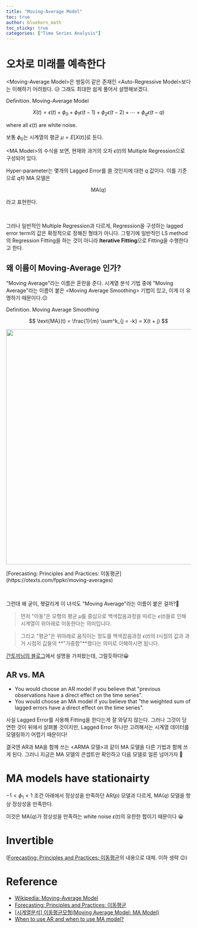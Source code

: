 ```yaml
---
title: "Moving-Average Model"
toc: true
author: bluehorn_math
toc_sticky: true
categories: ["Time Series Analysis"]
---
```


# 오차로 미래를 예측한다

\<Moving-Average Model\>은 쌍둥이 같은 존재인 \<Auto-Regressive Model\>보다는 이해하기 어려웠다. 😥 그래도 최대한 쉽게 풀어서 설명해보겠다.

<div class="definition" markdown="1">

<span class="statement-title">Definition.</span> Moving-Average Model<br>

$$
X(t) = \epsilon(t) + \phi_0 + \phi_1 \epsilon(t-1) + \phi_2 \epsilon(t-2) + \cdots + \phi_q \epsilon(t-q)
$$

where all $\epsilon(t)$ are white noise.

보통 $\phi_0$는 시계열의 평균 $\mu = E \left[ X(t) \right]$로 둔다.

</div>

\<MA Model\>의 수식을 보면, 현재와 과거의 오차 $\epsilon(t)$의 Multiple Regression으로 구성되어 있다.

Hyper-parameter는 몇개의 Lagged Error를 쓸 것인지에 대한 $q$ 값이다. 이를 기준으로 $q$차 MA 모델은

$$
\text{MA}(q)
$$

라고 표현한다.

<br/>

그러나 일반적인 Multiple Regression과 다르게, Regression을 구성하는 lagged error term의 값은 확정적으로 정해진 형태가 아니다. 그렇기에 일반적인 LS method의 Regression Fitting을 하는 것이 아니라 **Iterative Fitting**으로 Fitting을 수행한다고 한다.

## 왜 이름이 Moving-Average 인가?

"Moving Average"라는 이름은 혼란을 준다. 시계열 분석 기법 중에 "Moving Average"라는 이름이 붙은 \<Moving Average Smoothing\> 기법이 있고, 이게 더 유명하기 때문이다.😐

<div class="definition" markdown="1">

<span class="statement-title">Definition.</span> Moving Average Smoothing<br>

$$
\text{MA}(t) = \frac{1}{m} \sum^k_{j = -k} = X(t + j)
$$

</div>

<div class="img-wrapper">
  <img src="https://otexts.com/fppkr/fpp_files/figure-html/elecequip2-1.png" width="640px">
  <p markdown="1">
    [Forecasting: Principles and Practices: 이동평균](https://otexts.com/fppkr/moving-averages)
  </p>
</div>

<br/>

그런데 왜 굳이, 헷갈리게 이 녀석도 "Moving Average"라는 이름이 붙은 걸까?🤔

> 먼저 "이동"은 모형의 평균 $\mu$를 중심으로 백색잡음과정을 따르는 $\epsilon(t)$들로 인해 시계열이 위아래로 이동한다는 의미입니다.

> 그리고 "평균"은 위아래로 움직이는 정도를 백색잡음과정 $\epsilon(t)$의 $t$시점의 값과 과거 시점의 값들의 **"가중합"**했다는 의미로 이해하시면 됩니다.

[간토끼님의 블로그](https://datalabbit.tistory.com/121)에서 설명을 가져왔는데, 그럴듯하다!😀

## AR vs. MA

- You would choose an AR model if you believe that "previous observations have a direct effect on the time series".
- You would choose an MA model if you believe that "the weighted sum of lagged errors have a direct effect on the time series".

사실 Lagged Error를 사용해 Fitting을 한다는게 잘 와닿지 않는다. 그러나 그것이 당연한 것이 뒤에서 살펴볼 것이지만, Lagged Error 하나만 고려해서는 시계열 데이터를 모델링하기 어렵기 때문이다!

결국엔 AR과 MA을 함께 쓰는 \<ARMA 모델\>과 같이 MA 모델을 다른 기법과 함께 쓰게 된다. 그러니 지금은 MA 모델의 콘셉트만 확인하고 다음 모델로 얼른 넘어가자 👏

# MA models have stationairty

$-1 < \phi_1 < 1$ 조건 아래에서 정상성을 만족하던 $\text{AR}(p)$ 모델과 다르게, $\text{MA}(q)$ 모델을 항상 정상성을 만족한다.

이것은 $\text{MA}(q)$가 정상성을 만족하는 white noise $\epsilon(t)$의 유한한 합이기 때문이다 😀

# Invertible

([Forecasting: Principles and Practices: 이동평균](https://otexts.com/fppkr/moving-averages)의 내용으로 대체. 이하 생략 😉)

# Reference

- [Wikipedia: Moving-Average Model](https://en.wikipedia.org/wiki/Moving-average_model)
- [Forecasting: Principles and Practices: 이동평균](https://otexts.com/fppkr/moving-averages)
- [[시계열분석] 이동평균모형(Moving Average Model; MA Model)](https://datalabbit.tistory.com/121)
- [When to use AR and when to use MA model?](https://stats.stackexchange.com/a/488447/283988)